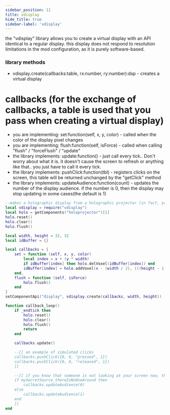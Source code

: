 ```yaml
---
sidebar_position: 11
title: vdisplay
hide_title: true
sidebar-label: 'vdisplay'
---
```


the "vdisplay" library allows you to create a virtual display with an API identical to a regular display.
this display does not respond to resolution limitations in the mod configuration, as it is purely software-based.

### library methods
* vdisplay.create(callbacks:table, rx:number, ry:number):dsp - creates a virtual display

# callbacks (for the exchange of callbacks, a table is used that you pass when creating a virtual display)
* you are implementing: set:function(self, x, y, color) - called when the color of the display pixel changes
* you are implementing: flush:function(self, isForce) - called when calling "flush" / "forceFlush" / "update"
* the library implements: update:function() - just call every tick.. Don't worry about what it is. it doesn't cause the screen to refresh or anything like that.. you just have to call it every tick.
* the library implements: pushClick:function(tbl) - registers clicks on the screen, this table will be returned unchanged by the "getClick" method
* the library implements: updateAudience:function(count) - updates the number of the display audience. if the number is 0, then the display may stop updating in some cases(the default is 1)

```lua
--makes a holographic display from a holographic projector (in fact, you'd better use a separate part of the holographic display for this)
local vdisplay = require("vdisplay")
local holo = getComponents("holoprojector")[1]
holo.reset()
holo.clear()
holo.flush()

local width, height = 32, 32
local idBuffer = {}

local callbacks = {
    set = function (self, x, y, color)
        local index = x + (y * width)
        if idBuffer[index] then holo.delVoxel(idBuffer[index]) end
        idBuffer[index] = holo.addVoxel(x - (width / 2), (((height - 1) - y) - (height / 2)) + 20, 0, color, 2)
    end,
    flush = function (self, isForce)
        holo.flush()
    end
}
setComponentApi("display", vdisplay.create(callbacks, width, height)) --this line will cause your computer to be identified by other computers as a display

function callback_loop()
    if _endtick then
        holo.reset()
        holo.clear()
        holo.flush()
        return
    end

    callbacks.update()

    --[[ an example of simulated clicks
    callbacks.pushClick({0, 0, "pressed", 1})
    callbacks.pushClick({0, 0, "released", 1})
    ]]

    --[[ if you know that someone is not looking at your screen now, then it is better to inform the library about it
    if mySecretSource_thereIsNoOneAround then
        callbacks.updateAudience(0)
    else
        callbacks.updateAudience(1)
    end
    ]]
end
```
